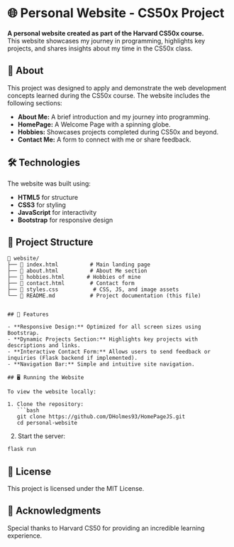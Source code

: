 # 🌐 Personal Website - CS50x Project  

**A personal website created as part of the Harvard CS50x course.**  
This website showcases my journey in programming, highlights key projects, and shares insights about my time in the CS50x class.  

## 📖 About  

This project was designed to apply and demonstrate the web development concepts learned during the CS50x course. The website includes the following sections:  

- **About Me:** A brief introduction and my journey into programming.  
- **HomePage:** A Welcome Page with a spinning globe.  
- **Hobbies:** Showcases projects completed during CS50x and beyond.  
- **Contact Me:** A form to connect with me or share feedback.  

## 🛠️ Technologies  

The website was built using:  

- **HTML5** for structure  
- **CSS3** for styling  
- **JavaScript** for interactivity  
- **Bootstrap** for responsive design  

## 📂 Project Structure  

```plaintext
📁 website/  
├── 📄 index.html          # Main landing page  
├── 📄 about.html          # About Me section  
├── 📄 hobbies.html       # Hobbies of mine  
├── 📄 contact.html        # Contact form  
├── 📄 styles.css           # CSS, JS, and image assets  
└── 📄 README.md           # Project documentation (this file)  


## 🚀 Features

- **Responsive Design:** Optimized for all screen sizes using Bootstrap.  
- **Dynamic Projects Section:** Highlights key projects with descriptions and links.  
- **Interactive Contact Form:** Allows users to send feedback or inquiries (Flask backend if implemented).  
- **Navigation Bar:** Simple and intuitive site navigation.  

## 🖥️ Running the Website

To view the website locally:

1. Clone the repository:  
   ```bash  
   git clone https://github.com/DHolmes93/HomePageJS.git  
   cd personal-website
```
2. Start the server:
```bash
flask run  
```


## 📜 License

This project is licensed under the MIT License.

## 💬 Acknowledgments

Special thanks to Harvard CS50 for providing an incredible learning experience.


